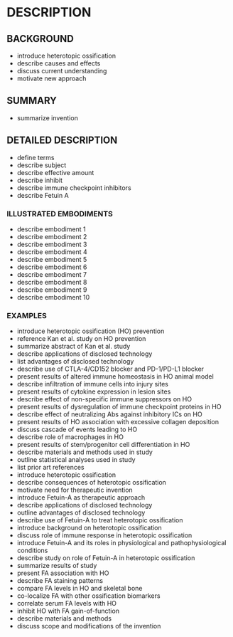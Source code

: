 # DESCRIPTION

## BACKGROUND

- introduce heterotopic ossification
- describe causes and effects
- discuss current understanding
- motivate new approach

## SUMMARY

- summarize invention

## DETAILED DESCRIPTION

- define terms
- describe subject
- describe effective amount
- describe inhibit
- describe immune checkpoint inhibitors
- describe Fetuin A

### ILLUSTRATED EMBODIMENTS

- describe embodiment 1
- describe embodiment 2
- describe embodiment 3
- describe embodiment 4
- describe embodiment 5
- describe embodiment 6
- describe embodiment 7
- describe embodiment 8
- describe embodiment 9
- describe embodiment 10

### EXAMPLES

- introduce heterotopic ossification (HO) prevention
- reference Kan et al. study on HO prevention
- summarize abstract of Kan et al. study
- describe applications of disclosed technology
- list advantages of disclosed technology
- describe use of CTLA-4/CD152 blocker and PD-1/PD-L1 blocker
- present results of altered immune homeostasis in HO animal model
- describe infiltration of immune cells into injury sites
- present results of cytokine expression in lesion sites
- describe effect of non-specific immune suppressors on HO
- present results of dysregulation of immune checkpoint proteins in HO
- describe effect of neutralizing Abs against inhibitory ICs on HO
- present results of HO association with excessive collagen deposition
- discuss cascade of events leading to HO
- describe role of macrophages in HO
- present results of stem/progenitor cell differentiation in HO
- describe materials and methods used in study
- outline statistical analyses used in study
- list prior art references
- introduce heterotopic ossification
- describe consequences of heterotopic ossification
- motivate need for therapeutic invention
- introduce Fetuin-A as therapeutic approach
- describe applications of disclosed technology
- outline advantages of disclosed technology
- describe use of Fetuin-A to treat heterotopic ossification
- introduce background on heterotopic ossification
- discuss role of immune response in heterotopic ossification
- introduce Fetuin-A and its roles in physiological and pathophysiological conditions
- describe study on role of Fetuin-A in heterotopic ossification
- summarize results of study
- present FA association with HO
- describe FA staining patterns
- compare FA levels in HO and skeletal bone
- co-localize FA with other ossification biomarkers
- correlate serum FA levels with HO
- inhibit HO with FA gain-of-function
- describe materials and methods
- discuss scope and modifications of the invention

